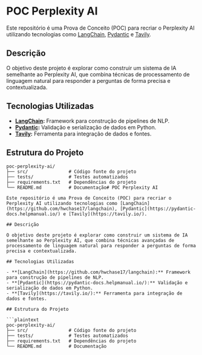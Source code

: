 # POC Perplexity AI

Este repositório é uma Prova de Conceito (POC) para recriar o Perplexity AI utilizando tecnologias como [LangChain](https://github.com/hwchase17/langchain), [Pydantic](https://pydantic-docs.helpmanual.io/) e [Tavily](https://tavily.io/).

## Descrição

O objetivo deste projeto é explorar como construir um sistema de IA semelhante ao Perplexity AI, que combina técnicas de processamento de linguagem natural para responder a perguntas de forma precisa e contextualizada. 

## Tecnologias Utilizadas

- **[LangChain](https://github.com/hwchase17/langchain):** Framework para construção de pipelines de NLP.
- **[Pydantic](https://pydantic-docs.helpmanual.io/):** Validação e serialização de dados em Python.
- **[Tavily](https://tavily.io/):** Ferramenta para integração de dados e fontes.

## Estrutura do Projeto

```plaintext
poc-perplexity-ai/
├── src/               # Código fonte do projeto
├── tests/             # Testes automatizados
├── requirements.txt   # Dependências do projeto
└── README.md          # Documentação# POC Perplexity AI

Este repositório é uma Prova de Conceito (POC) para recriar o Perplexity AI utilizando tecnologias como [LangChain](https://github.com/hwchase17/langchain), [Pydantic](https://pydantic-docs.helpmanual.io/) e [Tavily](https://tavily.io/).

## Descrição

O objetivo deste projeto é explorar como construir um sistema de IA semelhante ao Perplexity AI, que combina técnicas avançadas de processamento de linguagem natural para responder a perguntas de forma precisa e contextualizada. 

## Tecnologias Utilizadas

- **[LangChain](https://github.com/hwchase17/langchain):** Framework para construção de pipelines de NLP.
- **[Pydantic](https://pydantic-docs.helpmanual.io/):** Validação e serialização de dados em Python.
- **[Tavily](https://tavily.io/):** Ferramenta para integração de dados e fontes.

## Estrutura do Projeto

```plaintext
poc-perplexity-ai/
├── src/               # Código fonte do projeto
├── tests/             # Testes automatizados
├── requirements.txt   # Dependências do projeto
└── README.md          # Documentação
